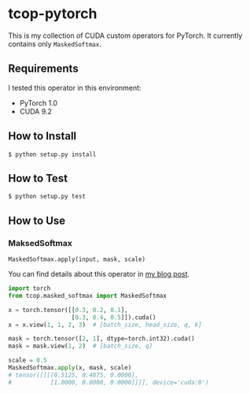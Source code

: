 # tcop-pytorch

This is my collection of CUDA custom operators for PyTorch. It currently contains only `MaskedSoftmax`.

## Requirements

I tested this operator in this environment:

- PyTorch 1.0
- CUDA 9.2

## How to Install

```
$ python setup.py install
```

## How to Test
```
$ python setup.py test
```

## How to Use

### MaksedSoftmax

```MaskedSoftmax.apply(input, mask, scale)```

You can find details about this operator in [my blog post](https://tunz.kr/post/5).

```python
import torch
from tcop.masked_softmax import MaskedSoftmax

x = torch.tensor([[0.3, 0.2, 0.1],
                  [0.3, 0.4, 0.5]]).cuda()
x = x.view(1, 1, 2, 3)  # [batch_size, head_size, q, k]

mask = torch.tensor([2, 1], dtype=torch.int32).cuda()
mask = mask.view(1, 2)  # [batch_size, q]

scale = 0.5
MaskedSoftmax.apply(x, mask, scale)
# tensor([[[[0.5125, 0.4875, 0.0000],
#           [1.0000, 0.0000, 0.0000]]]], device='cuda:0')
```
